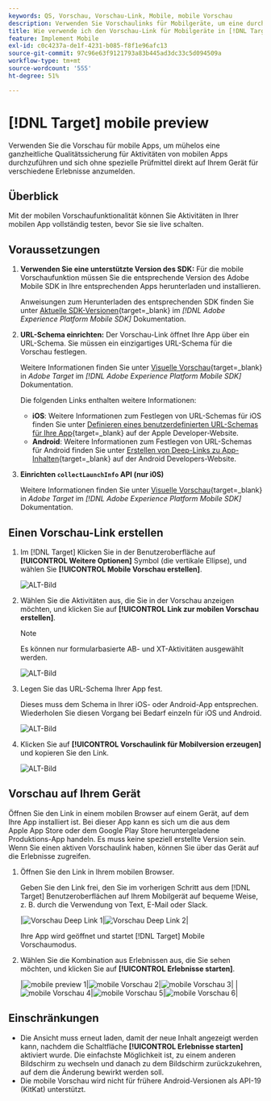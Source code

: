 ```yaml
---
keywords: QS, Vorschau, Vorschau-Link, Mobile, mobile Vorschau
description: Verwenden Sie Vorschaulinks für Mobilgeräte, um eine durchgängige Qualitätssicherung für Aktivitäten mobiler Apps durchzuführen. Sie können sich ohne spezielle Testgeräte für verschiedene Erlebnisse anmelden.
title: Wie verwende ich den Vorschau-Link für Mobilgeräte in [!DNL Target] Mobil?
feature: Implement Mobile
exl-id: c0c4237a-de1f-4231-b085-f8f1e96afc13
source-git-commit: 97c96e63f9121793a83b445ad3dc33c5d094509a
workflow-type: tm+mt
source-wordcount: '555'
ht-degree: 51%

---
```


# [!DNL Target] mobile preview

Verwenden Sie die Vorschau für mobile Apps, um mühelos eine ganzheitliche Qualitätssicherung für Aktivitäten von mobilen Apps durchzuführen und sich ohne spezielle Prüfmittel direkt auf Ihrem Gerät für verschiedene Erlebnisse anzumelden.

## Überblick

Mit der mobilen Vorschaufunktionalität können Sie Aktivitäten in Ihrer mobilen App vollständig testen, bevor Sie sie live schalten.

## Voraussetzungen 

1. **Verwenden Sie eine unterstützte Version des SDK:** Für die mobile Vorschaufunktion müssen Sie die entsprechende Version des Adobe Mobile SDK in Ihre entsprechenden Apps herunterladen und installieren.

   Anweisungen zum Herunterladen des entsprechenden SDK finden Sie unter [Aktuelle SDK-Versionen](https://developer.adobe.com/client-sdks/documentation/current-sdk-versions/){target=_blank} im *[!DNL Adobe Experience Platform Mobile SDK]* Dokumentation.

1. **URL-Schema einrichten:** Der Vorschau-Link öffnet Ihre App über ein URL-Schema. Sie müssen ein einzigartiges URL-Schema für die Vorschau festlegen.

   Weitere Informationen finden Sie unter [Visuelle Vorschau](https://developer.adobe.com/client-sdks/documentation/adobe-target/#visual-preview){target=_blank} in *Adobe Target* im *[!DNL Adobe Experience Platform Mobile SDK]* Dokumentation.

   Die folgenden Links enthalten weitere Informationen:

   * **iOS**: Weitere Informationen zum Festlegen von URL-Schemas für iOS finden Sie unter [Definieren eines benutzerdefinierten URL-Schemas für Ihre App](https://developer.apple.com/documentation/xcode/defining-a-custom-url-scheme-for-your-app){target=_blank} auf der Apple Developer-Website.
   * **Android**: Weitere Informationen zum Festlegen von URL-Schemas für Android finden Sie unter [Erstellen von Deep-Links zu App-Inhalten](https://developer.android.com/training/app-links/deep-linking){target=_blank} auf der Android Developers-Website.

1. **Einrichten `collectLaunchInfo` API (nur i0S)**

   Weitere Informationen finden Sie unter [Visuelle Vorschau](https://developer.adobe.com/client-sdks/documentation/adobe-target/#visual-preview){target=_blank} in *Adobe Target* im *[!DNL Adobe Experience Platform Mobile SDK]* Dokumentation.

## Einen Vorschau-Link erstellen

1. Im [!DNL Target] Klicken Sie in der Benutzeroberfläche auf **[!UICONTROL Weitere Optionen]** Symbol (die vertikale Ellipse), und wählen Sie **[!UICONTROL Mobile Vorschau erstellen]**.

   ![ALT-Bild](assets/mobile-preview-create.png)

1. Wählen Sie die Aktivitäten aus, die Sie in der Vorschau anzeigen möchten, und klicken Sie auf **[!UICONTROL Link zur mobilen Vorschau erstellen]**.

   >[!NOTE]
   >
   >Es können nur formularbasierte AB- und XT-Aktivitäten ausgewählt werden.

   ![ALT-Bild](assets/mobile-preview-select-activities.png)

1. Legen Sie das URL-Schema Ihrer App fest.

   Dieses muss dem Schema in Ihrer iOS- oder Android-App entsprechen. Wiederholen Sie diesen Vorgang bei Bedarf einzeln für iOS und Android.

   ![ALT-Bild](assets/mobile-preview-enter-url-scheme.png)

1. Klicken Sie auf **[!UICONTROL Vorschaulink für Mobilversion erzeugen]** und kopieren Sie den Link.

   ![ALT-Bild](assets/mobile-preview-generate-and-copy.png)

## Vorschau auf Ihrem Gerät

Öffnen Sie den Link in einem mobilen Browser auf einem Gerät, auf dem Ihre App installiert ist. Bei dieser App kann es sich um die aus dem Apple App Store oder dem Google Play Store heruntergeladene Produktions-App handeln. Es muss keine speziell erstellte Version sein. Wenn Sie einen aktiven Vorschaulink haben, können Sie über das Gerät auf die Erlebnisse zugreifen.

1. Öffnen Sie den Link in Ihrem mobilen Browser.

   Geben Sie den Link frei, den Sie im vorherigen Schritt aus dem [!DNL Target] Benutzeroberflächen auf Ihrem Mobilgerät auf bequeme Weise, z. B. durch die Verwendung von Text, E-Mail oder Slack.

   |![Vorschau Deep Link 1](assets/mobile-preview-open-deeplink.png)|![Vorschau Deep Link 2](assets/mobile-preview-open-app.png)|

   Ihre App wird geöffnet und startet [!DNL Target] Mobile Vorschaumodus.

1. Wählen Sie die Kombination aus Erlebnissen aus, die Sie sehen möchten, und klicken Sie auf **[!UICONTROL Erlebnisse starten]**.

   |![mobile preview 1](assets/mobile-preview-experience-selection-1.png)|![mobile Vorschau 2](assets/mobile-preview-experience-result-1-france.png)|![mobile Vorschau 3](assets/mobile-preview-experience-result-1-shipfree.png)|
|![mobile Vorschau 4](assets/mobile-preview-experience-selection-2.png)|![mobile Vorschau 5](assets/mobile-preview-experience-result-2-aus.png)|![mobile Vorschau 6](assets/mobile-preview-experience-result-2-10off.png)|

## Einschränkungen  

* Die Ansicht muss erneut laden, damit der neue Inhalt angezeigt werden kann, nachdem die Schaltfläche **[!UICONTROL Erlebnisse starten]** aktiviert wurde. Die einfachste Möglichkeit ist, zu einem anderen Bildschirm zu wechseln und danach zu dem Bildschirm zurückzukehren, auf dem die Änderung bewirkt werden soll.
* Die mobile Vorschau wird nicht für frühere Android-Versionen als API-19 (KitKat) unterstützt.
